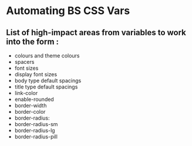 # Automating BS CSS Vars

## List of high-impact areas from variables to work into the form : 
- colours and theme colours 
- spacers 
- font sizes 
- display font sizes
- body type default spacings 
- title type default spacings
- link-color
- enable-rounded
- border-width
- border-color
- border-radius:              
- border-radius-sm           
- border-radius-lg         
- border-radius-pill
